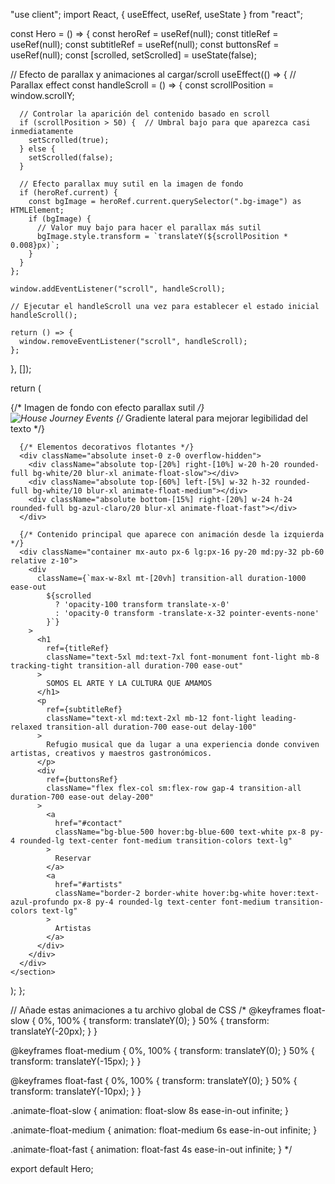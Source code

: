"use client";
import React, { useEffect, useRef, useState } from "react";

const Hero = () => {
  const heroRef = useRef<HTMLElement>(null);
  const titleRef = useRef(null);
  const subtitleRef = useRef(null);
  const buttonsRef = useRef(null);
  const [scrolled, setScrolled] = useState(false);
  
  // Efecto de parallax y animaciones al cargar/scroll
  useEffect(() => {
    // Parallax effect
    const handleScroll = () => {
      const scrollPosition = window.scrollY;
      
      // Controlar la aparición del contenido basado en scroll
      if (scrollPosition > 50) {  // Umbral bajo para que aparezca casi inmediatamente
        setScrolled(true);
      } else {
        setScrolled(false);
      }
      
      // Efecto parallax muy sutil en la imagen de fondo
      if (heroRef.current) {
        const bgImage = heroRef.current.querySelector(".bg-image") as HTMLElement;
        if (bgImage) {
          // Valor muy bajo para hacer el parallax más sutil
          bgImage.style.transform = `translateY(${scrollPosition * 0.008}px)`;
        }
      }
    };
    
    window.addEventListener("scroll", handleScroll);
    
    // Ejecutar el handleScroll una vez para establecer el estado inicial
    handleScroll();
    
    return () => {
      window.removeEventListener("scroll", handleScroll);
    };
  }, []);
  
  return (
    <section 
      ref={heroRef}
      className="relative bg-azul-profundo text-white overflow-hidden min-h-[140vh] flex items-center"
    >
      {/* Imagen de fondo con efecto parallax sutil */}
      <div className="absolute inset-0 z-0 overflow-hidden">
        <div className="bg-image w-full h-[150%] transition-transform duration-300">
          <img 
            src="/images/hero-dj.jpg" 
            alt="House Journey Events" 
            className="w-full h-full object-cover object-center brightness-110"
          />
          {/* Gradiente lateral para mejorar legibilidad del texto */}
          <div className="absolute inset-0 bg-gradient-to-r from-black/50 via-black/30 to-transparent mix-blend-multiply"></div>
        </div>
      </div>
      
      {/* Elementos decorativos flotantes */}
      <div className="absolute inset-0 z-0 overflow-hidden">
        <div className="absolute top-[20%] right-[10%] w-20 h-20 rounded-full bg-white/20 blur-xl animate-float-slow"></div>
        <div className="absolute top-[60%] left-[5%] w-32 h-32 rounded-full bg-white/10 blur-xl animate-float-medium"></div>
        <div className="absolute bottom-[15%] right-[20%] w-24 h-24 rounded-full bg-azul-claro/20 blur-xl animate-float-fast"></div>
      </div>
      
      {/* Contenido principal que aparece con animación desde la izquierda */}
      <div className="container mx-auto px-6 lg:px-16 py-20 md:py-32 pb-60 relative z-10">
        <div 
          className={`max-w-8xl mt-[20vh] transition-all duration-1000 ease-out 
            ${scrolled 
              ? 'opacity-100 transform translate-x-0' 
              : 'opacity-0 transform -translate-x-32 pointer-events-none'
            }`}
        >
          <h1 
            ref={titleRef}
            className="text-5xl md:text-7xl font-monument font-light mb-8 tracking-tight transition-all duration-700 ease-out"
          >
            SOMOS EL ARTE Y LA CULTURA QUE AMAMOS
          </h1>
          <p 
            ref={subtitleRef}
            className="text-xl md:text-2xl mb-12 font-light leading-relaxed transition-all duration-700 ease-out delay-100"
          >
            Refugio musical que da lugar a una experiencia donde conviven artistas, creativos y maestros gastronómicos.
          </p>
          <div 
            ref={buttonsRef}
            className="flex flex-col sm:flex-row gap-4 transition-all duration-700 ease-out delay-200"
          >
            <a
              href="#contact"
              className="bg-blue-500 hover:bg-blue-600 text-white px-8 py-4 rounded-lg text-center font-medium transition-colors text-lg"
            >
              Reservar
            </a>
            <a
              href="#artists"
              className="border-2 border-white hover:bg-white hover:text-azul-profundo px-8 py-4 rounded-lg text-center font-medium transition-colors text-lg"
            >
              Artistas
            </a>
          </div>
        </div>
      </div>
    </section>
  );
};

// Añade estas animaciones a tu archivo global de CSS
/*
@keyframes float-slow {
  0%, 100% { transform: translateY(0); }
  50% { transform: translateY(-20px); }
}

@keyframes float-medium {
  0%, 100% { transform: translateY(0); }
  50% { transform: translateY(-15px); }
}

@keyframes float-fast {
  0%, 100% { transform: translateY(0); }
  50% { transform: translateY(-10px); }
}

.animate-float-slow {
  animation: float-slow 8s ease-in-out infinite;
}

.animate-float-medium {
  animation: float-medium 6s ease-in-out infinite;
}

.animate-float-fast {
  animation: float-fast 4s ease-in-out infinite;
}
*/

export default Hero;
